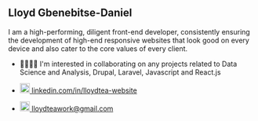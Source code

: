 ## Lloyd Gbenebitse-Daniel

I am a high-performing, diligent front-end developer, consistently ensuring the development of high-end responsive websites that look good on every device and also cater to the core values of every client.

- 🫱🏾‍🫲🏼 I'm interested in collaborating on any projects related to Data Science and Analysis, Drupal, Laravel, Javascript and React.js

- <a href="linkedin.com/in/lloydtea-website" target="blank"><img src="https://github.com/LloydTea/Who-I-Am/blob/main/Assets/Lloyd_Tea-27.png?raw=true" width="20px"> linkedin.com/in/lloydtea-website</a>

- <a href="mailto:lloydteawork@gmail.com" target="blank"><img src="https://github.com/LloydTea/Who-I-Am/blob/main/Assets/Lloyd_Tea-2.png?raw=true" width="20px"> lloydteawork@gmail.com</a>
